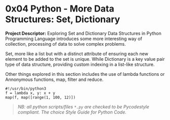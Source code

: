 # 0x04 Python - More Data Structures: Set, Dictionary

__Project Descriptor:__ Exploring Set and Dictionary Data Structures in
Python Programming Language introduces some more interesting way of collection,
processing of data to solve complex problems.

Set, more like a list but with a distinct attribute of ensuring each new element
to be added to the set is unique. While Dictionary is a key value pair type of
data structure, providing custom indexing in a list-like structure.

Other things explored in this section includes the use of lambda functions or
Annonymous functions, map, filter and reduce.


```
#!/usr/bin/python3
f = lambda x, y: x + y
map(f, map([range(1, 100, 12)])
```

> _NB: all python scripts/files ```*.py``` are checked to be Pycodestyle_
> _compliant. The choice Style Guide for Python Code._
